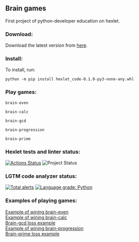 ## Brain games
First project of python-developer education on hexlet.
### Download:
Download the latest version from [here](https://github.com/hey-hoy/python-project-lvl1/raw/main/dist/hexlet_code-0.1.0-py3-none-any.whl).
### Install:
To install, run: 
```
python -m pip install hexlet_code-0.1.0-py3-none-any.whl
```
### Play games:
```
brain-even
```
```
brain-calc
```
```
brain-gcd
```
```
brain-progression
```
```
brain-prime
```
### Hexlet tests and linter status:
[![Actions Status](https://github.com/hey-hoy/python-project-lvl1/workflows/hexlet-check/badge.svg)](https://github.com/hey-hoy/python-project-lvl1/actions)
![Project Status](https://github.com/hey-hoy/python-project-lvl1/actions/workflows/main.yml/badge.svg)
### LGTM code analyzer status:
[![Total alerts](https://img.shields.io/lgtm/alerts/g/hey-hoy/python-project-lvl1.svg?logo=lgtm&logoWidth=18)](https://lgtm.com/projects/g/hey-hoy/python-project-lvl1/alerts/)
[![Language grade: Python](https://img.shields.io/lgtm/grade/python/g/hey-hoy/python-project-lvl1.svg?logo=lgtm&logoWidth=18)](https://lgtm.com/projects/g/hey-hoy/python-project-lvl1/context:python)
### Examples of playing games: 
[Example of wining brain-even](https://asciinema.org/a/427076)
<br/>
[Example of wining brain-calc](https://asciinema.org/a/427126)
<br/>
[Brain-gcd loss example](https://asciinema.org/a/427169)
<br/>
[Example of wining brain-progression](https://asciinema.org/a/427173)
<br/>
[Brain-prime loss example](https://asciinema.org/a/427175)
